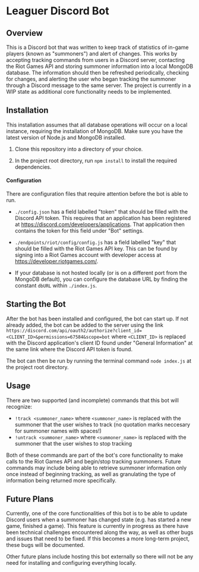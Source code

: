 # Leaguer Discord Bot
## Overview

This is a Discord bot that was written to keep track of statistics of in-game players (known as "summoners") and alert of changes. This works by accepting tracking commands from users in a Discord server, contacting the Riot Games API and storing summoner information into a local MongoDB database. The information should then be refreshed periodically, checking for changes, and alerting the user who began tracking the summoner through a Discord message to the same server. The project is currently in a WIP state as additional core functionality needs to be implemented.

## Installation

This installation assumes that all database operations will occur on a local instance, requiring the installation of MongoDB. Make sure you have the latest version of Node.js and MongoDB installed.

1. Clone this repository into a directory of your choice.

2. In the project root directory, run `npm install` to install the required dependencies.

#### Configuration

There are configuration files that require attention before the bot is able to run. 

* `./config.json` has a field labelled "token" that should be filled with the Discord API token. This requires that an application has been registered at https://discord.com/developers/applications. That application then contains the token for this field under "Bot" settings.

* `./endpoints/riot/config/config.js` has a field labelled "key" that should be filled with the Riot Games API key. This can be found by signing into a Riot Games account with developer access at https://developer.riotgames.com/.

* If your database is not hosted locally (or is on a different port from the MongoDB default), you can configure the database URL by finding the constant `dbURL` within `./index.js`.

## Starting the Bot

After the bot has been installed and configured, the bot can start up. If not already added, the bot can be added to the server using the link `https://discord.com/api/oauth2/authorize?client_id=<CLIENT_ID>&permissions=67584&scope=bot` where `<CLIENT_ID>` is replaced with the Discord application's client ID found under "General Information" at the same link where the Discord API token is found.

The bot can then be run by running the terminal command `node index.js` at the project root directory.

## Usage
There are two supported (and incomplete) commands that this bot will recognize:

* `!track <summoner_name>` where `<summoner_name>` is replaced with the summoner that the user wishes to track (no quotation marks neccesary for summoner names with spaces!)
* `!untrack <summoner_name>` where `<summoner_name>` is replaced with the summoner that the user wishes to stop tracking

Both of these commands are part of the bot's core functionality to make calls to the Riot Games API and begin/stop tracking summoners. Future commands may include being able to retrieve summoner information only once instead of beginning tracking, as well as granulating the type of information being returned more specifically.

## Future Plans

Currently, one of the core functionalities of this bot is to be able to update Discord users when a summoner has changed state (e.g. has started a new game, finished a game). This feature is currently in progress as there have been technical challenges encountered along the way, as well as other bugs and issues that need to be fixed. If this becomes a more long-term project, these bugs will be documented.

Other future plans include hosting this bot externally so there will not be any need for installing and configuring everything locally.
